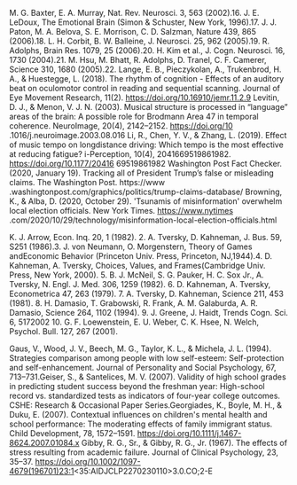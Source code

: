 M. G. Baxter, E. A. Murray, Nat. Rev. Neurosci. 3, 563 (2002).16. J. E. LeDoux, The Emotional Brain (Simon & Schuster, New York, 1996).17. J. J. Paton, M. A. Belova, S. E. Morrison, C. D. Salzman, Nature 439, 865 (2006).18. L. H. Corbit, B. W. Balleine, J. Neurosci. 25, 962 (2005).19. R. Adolphs, Brain Res. 1079, 25 (2006).20. H. Kim et al., J. Cogn. Neurosci. 16, 1730 (2004).21. M. Hsu, M. Bhatt, R. Adolphs, D. Tranel, C. F. Camerer, Science 310, 1680 (2005).22.
Lange, E. B., Pieczykolan, A., Trukenbrod, H. A., & Huestegge, L. (2018). The rhythm of cognition - Effects of an auditory beat on oculomotor control in reading and sequential scanning. Journal of Eye Movement Research, 11(2). https://doi.org/10.16910/jemr.11.2.9 Levitin, D. J., & Menon, V. J. N. (2003). Musical structure is processed in “language” areas of the brain: A possible role for Brodmann Area 47 in temporal coherence. NeuroImage, 20(4), 2142–2152. https://doi.org/10 .1016/j.neuroimage.2003.08.016 Li, R., Chen, Y. V., & Zhang, L. (2019). Effect of music tempo on longdistance driving: Which tempo is the most effective at reducing fatigue? i-Perception, 10(4), 2041669519861982. https://doi.org/10.1177/20416 69519861982
Washington Post Fact Checker. (2020, January 19). Tracking all of President Trump’s false or misleading claims. The Washington Post. https://www .washingtonpost.com/graphics/politics/trump-claims-database/ Browning, K., & Alba, D. (2020, October 29). 'Tsunamis of misinformation' overwhelm local election officials. New York Times. https://www.nytimes .com/2020/10/29/technology/misinformation-local-election-officials.html

K. J. Arrow, Econ. Inq. 20, 1 (1982).
2. A. Tversky, D. Kahneman, J. Bus. 59, S251 (1986).3. J. von Neumann, O. Morgenstern, Theory of Games andEconomic Behavior (Princeton Univ. Press, Princeton, NJ,1944).4. D. Kahneman, A. Tversky, Choices, Values, and Frames(Cambridge Univ. Press, New York, 2000).
5. B. J. McNeil, S. G. Pauker, H. C. Sox Jr., A. Tversky,
N. Engl. J. Med. 306, 1259 (1982).
6. D. Kahneman, A. Tversky, Econometrica 47, 263
(1979).
7. A. Tversky, D. Kahneman, Science 211, 453 (1981).
8. H. Damasio, T. Grabowski, R. Frank, A. M. Galaburda,
A. R. Damasio, Science 264, 1102 (1994).
9. J. Greene, J. Haidt, Trends Cogn. Sci. 6, 517$2002$
10. G. F. Loewenstein, E. U. Weber, C. K. Hsee, N. Welch,
Psychol. Bull. 127, 267 (2001).

Gaus, V., Wood, J. V., Beech, M. G., Taylor, K. L., & Michela, J. L. (1994). Strategies comparison among people with low self-esteem: Self-protection and self-enhancement. Journal of Personality and Social Psychology, 67, 713–731.Geiser, S., & Santelices, M. V. (2007). Validity of high school grades in predicting student success beyond the freshman year: High-school record vs. standardized tests as indicators of four-year college outcomes. CSHE: Research & Occasional Paper Series.Georgiades, K., Boyle, M. H., & Duku, E. (2007). Contextual influences on children's mental health and school performance: The moderating effects of family immigrant status. Child Development, 78, 1572–1591. https://doi.org/10.1111/j.1467-8624.2007.01084.x
Gibby, R. G., Sr., & Gibby, R. G., Jr. (1967). The effects of stress resulting from academic failure. Journal of Clinical Psychology, 23, 35–37. https://doi.org/10.1002/1097-4679(196701)23:1<35:AIDJCLP2270230110>3.0.CO;2-E